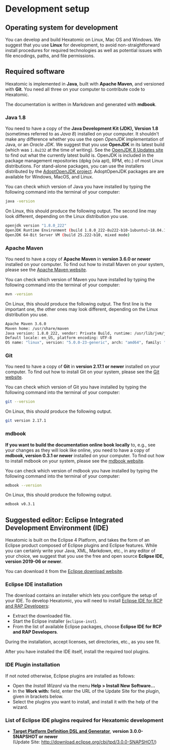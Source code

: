 # Development setup

## Operating system for development

You can develop and build Hexatomic on Linux, Mac OS and Windows.
We suggest that you use **Linux** for development, to avoid non-straightforward install procedures for required technologies as well as potential issues with file encodings, paths, and file permissions.

## Required software

Hexatomic is implemented in **Java**, built with **Apache Maven**, and versioned with **Git**.
You need all three on your computer to contribute code to Hexatomic.

The documentation is written in Markdown and generated with **mdbook**.

### Java 1.8

You need to have a copy of the **Java Development Kit (JDK), Version 1.8** (sometimes referred to as *Java 8*) installed on your computer.
It shouldn't make any difference whether you use the open *OpenJDK* implementation of Java, or an *Oracle JDK*.
We suggest that you use **OpenJDK** in its latest build (which was `1.8u232` at the time of writing).
See the [OpenJDK 8 Updates site](https://wiki.openjdk.java.net/display/jdk8u/Main) to find out what the currently latest build is.
OpenJDK is included in the package management repositories (dpkg (via apt), RPM, etc.) of most Linux distributions.
For stand-alone packages, you can use the installers distributed by the [AdoptOpenJDK project](https://adoptopenjdk.net).
AdoptOpenJDK packages are are available for Windows, MacOS, and Linux.

You can check which version of Java you have installed by typing the following command into the terminal of your computer:

```bash
java -version
```

On Linux, this should produce the following output. The second line may look different, depending on the Linux distribution you use.

```bash
openjdk version "1.8.0_222"
OpenJDK Runtime Environment (build 1.8.0_222-8u222-b10-1ubuntu1~18.04.1-b10)
OpenJDK 64-Bit Server VM (build 25.222-b10, mixed mode)
```

### Apache Maven

You need to have a copy of **Apache Maven** in **version 3.6.0 or newer** installed on your computer.
To find out how to install Maven on your system, please see the [Apache Maven website](https://maven.apache.org/).

You can check which version of Maven you have installed by typing the following command into the terminal of your computer:

```bash
mvn -version
```

On Linux, this should produce the following output. The first line is the important one, the other ones may look different, depending on the Linux distribution you use.

```bash
Apache Maven 3.6.0
Maven home: /usr/share/maven
Java version: 1.8.0_222, vendor: Private Build, runtime: /usr/lib/jvm/java-8-openjdk-amd64/jre
Default locale: en_US, platform encoding: UTF-8
OS name: "linux", version: "5.0.0-23-generic", arch: "amd64", family: "unix"
```

### Git

You need to have a copy of **Git** in **version 2.17.1 or newer** installed on your computer.
To find out how to install Git on your system, please see the [Git website](https://git-scm.com/).

You can check which version of Git you have installed by typing the following command into the terminal of your computer:

```bash
git --version
```

On Linux, this should produce the following output.

```bash
git version 2.17.1
```

### mdbook

**If you want to build the documentation online book locally** to, e.g., see your changes as they will look like online, 
you need to have a copy of **mdbook, version 0.3.1 or newer** installed on your computer.
To find out how to install mdbook on your system, please see the [mdbook website](https://github.com/rust-lang-nursery/mdBook).

You can check which version of mdbook you have installed by typing the following command into the terminal of your computer:

```bash
mdbook --version
```

On Linux, this should produce the following output.

```bash
mdbook v0.3.1
```


## Suggested editor: Eclipse Integrated Development Environment (IDE)

Hexatomic is built on the Eclipse 4 Platform, and takes the form of an Eclipse product composed of Eclipse plugins and Eclipse features.
While you can certainly write your Java, XML, Markdown, etc., in any editor of your choice, we suggest that you use the free and open source **Eclipse IDE, version 2019-06 or newer**.

You can download it from the [Eclipse download website](https://www.eclipse.org/downloads/).

### Eclipse IDE installation

The download contains an installer which lets you configure the setup of your IDE.
To develop Hexatomic, you will need to install [Eclipse IDE for RCP and RAP Developers](https://www.eclipse.org/downloads/packages/release/2019-06/r/eclipse-ide-rcp-and-rap-developers):

- Extract the downloaded file.
- Start the Eclipse installer (`eclipse-inst`).
- From the list of available Eclipse packages, choose **Eclipse IDE for RCP and RAP Developers**.

During the installation, accept licenses, set directories, etc., as you see fit.

After you have installed the IDE itself, install the required tool plugins.

### IDE Plugin installation

If not noted otherwise, Eclipse plugins are installed as follows:

- Open the *Install Wizard* via the menu **Help > Install New Software...**
- In the **Work with:** field, enter the URL of the Update Site for the plugin, given in brackets below.
- Select the plugins you want to install, and install it with the help of the wizard.

### List of Eclipse IDE plugins required for Hexatomic development

- [**Target Platform Definition DSL and Generator**](https://github.com/eclipse-cbi/targetplatform-dsl), **version 3.0.0-SNAPSHOT or newer**  
(Update Site: <http://download.eclipse.org/cbi/tpd/3.0.0-SNAPSHOT/>)
